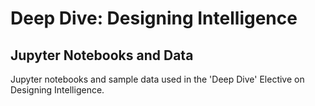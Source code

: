 # Deep Dive: Designing Intelligence
## Jupyter Notebooks and Data

Jupyter notebooks and sample data used in the 'Deep Dive' Elective on Designing Intelligence.
